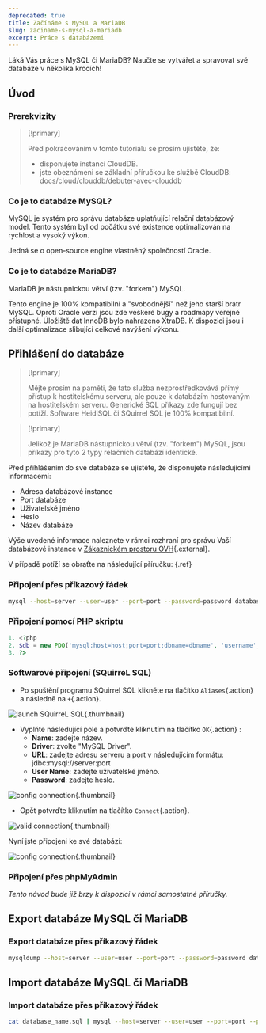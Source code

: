 ```yaml
---
deprecated: true
title: Začínáme s MySQL a MariaDB
slug: zaciname-s-mysql-a-mariadb
excerpt: Práce s databázemi
---
```


Láká Vás práce s MySQL či MariaDB? Naučte se vytvářet a spravovat své databáze v několika krocích!


## Úvod

### Prerekvizity


> [!primary]
>
> Před pokračováním v tomto tutoriálu se prosím ujistěte, že:
> - disponujete instancí CloudDB.
> - jste obeznámeni se základní příručkou ke službě CloudDB: docs/cloud/clouddb/debuter-avec-clouddb
>

### Co je to databáze MySQL?

MySQL je systém pro správu databáze uplatňující relační databázový model. Tento systém byl od počátku své existence optimalizován na rychlost a vysoký výkon.

Jedná se o open-source engine vlastněný společností Oracle.


### Co je to databáze MariaDB?

MariaDB je nástupnickou větví (tzv. "forkem") MySQL.

Tento engine je 100% kompatibilní a "svobodnější" než jeho starší bratr MySQL. Oproti Oracle verzi jsou zde veškeré bugy a roadmapy veřejně přístupné. Úložiště dat InnoDB bylo nahrazeno XtraDB. K dispozici jsou i další optimalizace slibující celkové navýšení výkonu.


## Přihlášení do databáze


> [!primary]
>
> Mějte prosím na paměti, že tato služba nezprostředkovává přímý přístup k hostitelskému serveru, ale pouze k databázím hostovaným na hostitelském serveru. Generické SQL příkazy zde fungují bez potíží. Software HeidiSQL či SQuirrel SQL je 100% kompatibilní.
> 



> [!primary]
>
> Jelikož je MariaDB nástupnickou větví (tzv. "forkem") MySQL, jsou příkazy pro tyto 2 typy relačních databází identické.
> 

Před přihlášením do své databáze se ujistěte, že disponujete následujícími informacemi:

- Adresa databázové instance
- Port databáze
- Uživatelské jméno
- Heslo
- Název databáze

Výše uvedené informace naleznete v rámci rozhraní pro správu Vaší databázové instance v [Zákaznickém prostoru OVH](https://www.ovh.cz/manager/web/){.external}.

V případě potíží se obraťte na následující příručku: [](debuter-avec-clouddbguide.cs-cz.md){.ref}


### Připojení přes příkazový řádek

```bash
mysql --host=server --user=user --port=port --password=password database_name
```


### Připojení pomocí PHP skriptu

```php
1. <?php
2. $db = new PDO('mysql:host=host;port=port;dbname=dbname', 'username', 'password');
3. ?>
```


### Softwarové připojení (SQuirreL SQL)

- Po spuštění programu SQuirrel SQL klikněte na tlačítko `Aliases`{.action} a následně na `+`{.action}.


![launch SQuirreL SQL](images/1.PNG){.thumbnail}

- Vyplňte následující pole a potvrďte kliknutím na tlačítko `OK`{.action} :
    - **Name**: zadejte název.
    - **Driver**: zvolte "MySQL Driver".
    - **URL**: zadejte adresu serveru a port v následujícím formátu: jdbc:mysql://server:port
    - **User Name**: zadejte uživatelské jméno.
    - **Password**: zadejte heslo.


![config connection](images/2.PNG){.thumbnail}

- Opět potvrďte kliknutím na tlačítko `Connect`{.action}.


![valid connection](images/3.PNG){.thumbnail}

Nyní jste připojeni ke své databázi:


![config connection](images/4.PNG){.thumbnail}


### Připojení přes phpMyAdmin

*Tento návod bude již brzy k dispozici v rámci samostatné příručky.*


## Export databáze MySQL či MariaDB

### Export databáze přes příkazový řádek

```bash
mysqldump --host=server --user=user --port=port --password=password database_name > database_name.sql
```


## Import databáze MySQL či MariaDB

### Import databáze přes příkazový řádek

```bash
cat database_name.sql | mysql --host=server --user=user --port=port --password=password databse_name
```